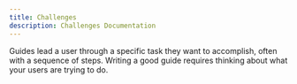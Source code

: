```yaml
---
title: Challenges
description: Challenges Documentation
---
```


Guides lead a user through a specific task they want to accomplish, often with a sequence of steps.
Writing a good guide requires thinking about what your users are trying to do.
